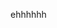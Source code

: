 ehhhhhh

<!---
plaguemask/plaguemask is a ✨ special ✨ repository because its `README.md` (this file) appears on your GitHub profile.
You can click the Preview link to take a look at your changes.
--->
